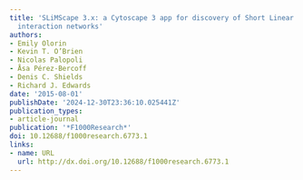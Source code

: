 ```yaml
---
title: 'SLiMScape 3.x: a Cytoscape 3 app for discovery of Short Linear Motifs in protein
  interaction networks'
authors:
- Emily Olorin
- Kevin T. O’Brien
- Nicolas Palopoli
- Åsa Pérez-Bercoff
- Denis C. Shields
- Richard J. Edwards
date: '2015-08-01'
publishDate: '2024-12-30T23:36:10.025441Z'
publication_types:
- article-journal
publication: '*F1000Research*'
doi: 10.12688/f1000research.6773.1
links:
- name: URL
  url: http://dx.doi.org/10.12688/f1000research.6773.1
---
```

